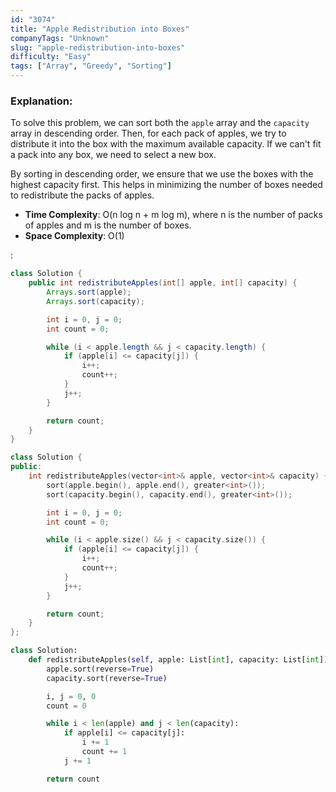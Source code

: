 ```yaml
---
id: "3074"
title: "Apple Redistribution into Boxes"
companyTags: "Unknown"
slug: "apple-redistribution-into-boxes"
difficulty: "Easy"
tags: ["Array", "Greedy", "Sorting"]
---
```


### Explanation:
To solve this problem, we can sort both the `apple` array and the `capacity` array in descending order. Then, for each pack of apples, we try to distribute it into the box with the maximum available capacity. If we can't fit a pack into any box, we need to select a new box.

By sorting in descending order, we ensure that we use the boxes with the highest capacity first. This helps in minimizing the number of boxes needed to redistribute the packs of apples.

- **Time Complexity**: O(n log n + m log m), where n is the number of packs of apples and m is the number of boxes.
- **Space Complexity**: O(1)

:

```java
class Solution {
    public int redistributeApples(int[] apple, int[] capacity) {
        Arrays.sort(apple);
        Arrays.sort(capacity);

        int i = 0, j = 0;
        int count = 0;

        while (i < apple.length && j < capacity.length) {
            if (apple[i] <= capacity[j]) {
                i++;
                count++;
            }
            j++;
        }

        return count;
    }
}
```

```cpp
class Solution {
public:
    int redistributeApples(vector<int>& apple, vector<int>& capacity) {
        sort(apple.begin(), apple.end(), greater<int>());
        sort(capacity.begin(), capacity.end(), greater<int>());

        int i = 0, j = 0;
        int count = 0;

        while (i < apple.size() && j < capacity.size()) {
            if (apple[i] <= capacity[j]) {
                i++;
                count++;
            }
            j++;
        }

        return count;
    }
};
```

```python
class Solution:
    def redistributeApples(self, apple: List[int], capacity: List[int]) -> int:
        apple.sort(reverse=True)
        capacity.sort(reverse=True)

        i, j = 0, 0
        count = 0

        while i < len(apple) and j < len(capacity):
            if apple[i] <= capacity[j]:
                i += 1
                count += 1
            j += 1

        return count
```